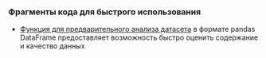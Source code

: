 ### Фрагменты кода для быстрого использования

- [Функция для предварительного анализа датасета](https://github.com/rusetska/SnippetSnacks/blob/main/data_exploration.ipynb) в формате pandas DataFrame предоставляет возможность быстро оценить содержание и качество данных
